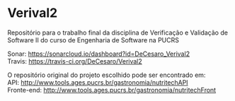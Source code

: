 # Verival2
Repositório para o trabalho final da disciplina de Verificação e Validação de Software II do curso de Engenharia de Software na PUCRS

Sonar: https://sonarcloud.io/dashboard?id=DeCesaro_Verival2  
Travis: https://travis-ci.org/DeCesaro/Verival2

O repositório original do projeto escolhido pode ser encontrado em:  
API: http://www.tools.ages.pucrs.br/gastronomia/nutritechAPI  
Fronte-end: http://www.tools.ages.pucrs.br/gastronomia/nutritechFront
